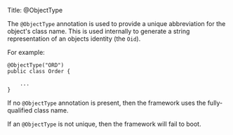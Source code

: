 Title: @ObjectType

The `@ObjectType` annotation is used to provide a unique abbreviation for
the object's class name. This is used internally to generate a string
representation of an objects identity (the `Oid`).

For example:

    @ObjectType("ORD")
    public class Order {

        ...
    }

If no `@ObjectType` annotation is present, then the framework uses the
fully-qualified class name.

If an `@ObjectType` is not unique, then the framework will fail to boot.
